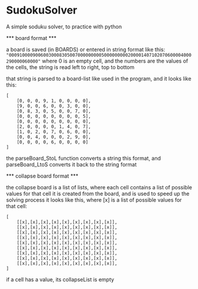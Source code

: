 # SudokuSolver
A simple soduku solver, to practice with python

*** board format ***

a board is saved (in BOARDS) or entered in string format like this:
`"000910000900600300083050070000000005000000000200001407102070600004000290000060000"`
where 0 is an empty cell, and the numbers are the values of the cells, the string is read left to right, top to bottom
   
that string is parsed to a board-list like used in the program, and it looks like this:
```
[
    [0, 0, 0, 9, 1, 0, 0, 0, 0], 
    [9, 0, 0, 6, 0, 0, 3, 0, 0], 
    [0, 8, 3, 0, 5, 0, 0, 7, 0], 
    [0, 0, 0, 0, 0, 0, 0, 0, 5], 
    [0, 0, 0, 0, 0, 0, 0, 0, 0], 
    [2, 0, 0, 0, 0, 1, 4, 0, 7], 
    [1, 0, 2, 0, 7, 0, 6, 0, 0], 
    [0, 0, 4, 0, 0, 0, 2, 9, 0], 
    [0, 0, 0, 0, 6, 0, 0, 0, 0]
]
```
   
the parseBoard_StoL function converts a string this format, 
and parseBoard_LtoS converts it back to the string format


*** collapse board format ***

the collapse board is a list of lists, where each cell contains a list of possible values for that cell
it is created from the board, and is used to speed up the solving process
it looks like this, where [x] is a list of possible values for that cell:
```
[
    [[x],[x],[x],[x],[x],[x],[x],[x],[x]],
    [[x],[x],[x],[x],[x],[x],[x],[x],[x]],
    [[x],[x],[x],[x],[x],[x],[x],[x],[x]],
    [[x],[x],[x],[x],[x],[x],[x],[x],[x]],
    [[x],[x],[x],[x],[x],[x],[x],[x],[x]],
    [[x],[x],[x],[x],[x],[x],[x],[x],[x]],
    [[x],[x],[x],[x],[x],[x],[x],[x],[x]],
    [[x],[x],[x],[x],[x],[x],[x],[x],[x]],
    [[x],[x],[x],[x],[x],[x],[x],[x],[x]],
]
```

if a cell has a value, its collapseList is empty
